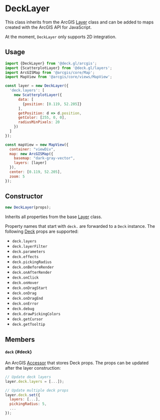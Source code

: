 # DeckLayer

This class inherits from the ArcGIS [Layer](https://developers.arcgis.com/javascript/latest/api-reference/esri-layers-Layer.html) class and can be added to maps created with the ArcGIS API for JavaScript.

At the moment, `DeckLayer` only supports 2D integration.

## Usage

```js
import {DeckLayer} from '@deck.gl/arcgis';
import {ScatterplotLayer} from '@deck.gl/layers';
import ArcGISMap from '@arcgis/core/Map';
import MapView from '@arcgis/core/views/MapView';

const layer = new DeckLayer({
  'deck.layers': [
    new ScatterplotLayer({
      data: [
        {position: [0.119, 52.205]}
      ],
      getPosition: d => d.position,
      getColor: [255, 0, 0],
      radiusMinPixels: 20
    })
  ]
});

const mapView = new MapView({
  container: "viewDiv",
  map: new ArcGISMap({
    basemap: "dark-gray-vector",
    layers: [layer]
  }),
  center: [0.119, 52.205],
  zoom: 5
});
```


## Constructor

```js
new DeckLayer(props);
```

Inherits all properties from the base [Layer](https://developers.arcgis.com/javascript/latest/api-reference/esri-layers-Layer.html#properties-summary) class.

Property names that start with `deck.` are forwarded to a `Deck` instance. The following [Deck](../core/deck.md) props are supported:

- `deck.layers`
- `deck.layerFilter`
- `deck.parameters`
- `deck.effects`
- `deck.pickingRadius`
- `deck.onBeforeRender`
- `deck.onAfterRender`
- `deck.onClick`
- `deck.onHover`
- `deck.onDragStart`
- `deck.onDrag`
- `deck.onDragEnd`
- `deck.onError`
- `deck.debug`
- `deck.drawPickingColors`
- `deck.getCursor`
- `deck.getTooltip`

## Members

#### `deck` {#deck}

An ArcGIS [Accessor](https://developers.arcgis.com/javascript/latest/api-reference/esri-core-Accessor.html) that stores Deck props. The props can be updated after the layer construction:

```js
// Update deck layers
layer.deck.layers = [...]);

// Update multiple deck props
layer.deck.set({
  layers: [...],
  pickingRadius: 5,
  ...
});
```
